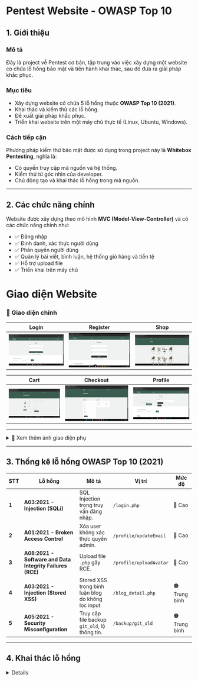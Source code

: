 # Pentest Website - OWASP Top 10  

## 1. Giới thiệu  

### Mô tả  
Đây là project về Pentest cơ bản, tập trung vào việc xây dựng một website có chứa lỗ hổng bảo mật và tiến hành khai thác, sau đó đưa ra giải pháp khắc phục.  

### Mục tiêu  
- Xây dựng website có chứa 5 lỗ hổng thuộc **OWASP Top 10 (2021)**.  
- Khai thác và kiểm thử các lỗ hổng.  
- Đề xuất giải pháp khắc phục.  
- Triển khai website trên một máy chủ thực tế (Linux, Ubuntu, Windows).  

### Cách tiếp cận  
Phương pháp kiểm thử bảo mật được sử dụng trong project này là **Whitebox Pentesting**, nghĩa là:  
- Có quyền truy cập mã nguồn và hệ thống.  
- Kiểm thử từ góc nhìn của developer.  
- Chủ động tạo và khai thác lỗ hổng trong mã nguồn.  

---

## 2. Các chức năng chính  
Website được xây dựng theo mô hình **MVC (Model-View-Controller)** và có các chức năng chính như:  
- ✅ Đăng nhập  
- ✅ Định danh, xác thực người dùng  
- ✅ Phân quyền người dùng  
- ✅ Quản lý bài viết, bình luận, hệ thống giỏ hàng và tiền tệ  
- ✅ Hỗ trợ upload file  
- ✅ Triển khai trên máy chủ  

# Giao diện Website

### 🔹 Giao diện chính

| Login | Register | Shop |
|---|---|---|
| ![Login](screenshots/login.png) | ![Register](screenshots/register.png) | ![Shop](screenshots/shop.png) |

| Cart | Checkout | Profile |
|---|---|---|
| ![Cart](screenshots/cart.png) | ![Checkout](screenshots/checkout.png) | ![Profile](screenshots/profile.png) |

---

<details>
  <summary>📸 Xem thêm ảnh giao diện phụ</summary>

  | Comment |  Blog |
  |---|---|
  | ![Comment](screenshots/comment.png) | ![Blog](screenshots/blog.png) |

</details>

---

## 3. Thống kê lỗ hổng OWASP Top 10 (2021)

| STT | Lỗ hổng | Mô tả | Vị trí | Mức độ |
|---|---|---|---|---|
| **1** | **A03:2021 - Injection (SQLi)** | SQL Injection trong truy vấn đăng nhập. | `/login.php` | 🔴 Cao |
| **2** | **A01:2021 - Broken Access Control** | Xóa user không xác thực quyền admin. | `/profile/updateEmail` | 🔴 Cao |
| **3** | **A08:2021 - Software and Data Integrity Failures (RCE)** | Upload file `.php` gây RCE. | `/profile/uploadAvatar` | 🔴 Cao |
| **4** | **A03:2021 - Injection (Stored XSS)** | Stored XSS trong bình luận blog do không lọc input. | `/blog_detail.php` | 🟠 Trung bình |
| **5** | **A05:2021 - Security Misconfiguration** | Truy cập file backup `git_old`, lộ thông tin. | `/backup/git_old` | 🟠 Trung bình |


---

## 4. Khai thác lỗ hổng  
<details>
# 🛑 A03:2021 - Injection (SQLi) - Bypass Đăng Nhập

## 🔥 Tầm Quan Trọng Của Phát Hiện Chính
- **Mức độ**: 🔴 Cao  
- **Ảnh hưởng**: Cho phép bypass xác thực, truy cập tài khoản admin mà không cần mật khẩu.  
- **Hệ lụy**:
  - Tấn công viên có thể đăng nhập vào tài khoản bất kỳ.
  - Có thể leo thang đặc quyền nếu truy cập vào tài khoản admin.
  - Khai thác sâu hơn bằng cách dump database nếu UNION-based SQLi hoạt động.  

---

## 📌 Phát Hiện Chung
- Truy vấn SQL tại **`/login.php`** không lọc đầu vào của biến `$username`.  
- Cho phép thực hiện **SQL Injection** bằng cách chèn dữ liệu độc hại.  
- Có thể bỏ qua xác thực bằng cách sử dụng ký tự `'` hoặc `#` để phá vỡ cú pháp SQL gốc.  

---

## 🔧 Biện Pháp Khắc Phục Được Đề Xuất
- **Sử dụng Prepared Statement (PDO / MySQLi) để bind tham số**.  
- **Cấm sử dụng truy vấn SQL với chuỗi nối trực tiếp từ input người dùng**.  
- **Bật chế độ báo lỗi và log lỗi thay vì hiển thị lỗi SQL ra ngoài**.  

Ví dụ sửa lỗi bằng **Prepared Statement (PDO)**:
```php
$stmt = $pdo->prepare("SELECT * FROM users WHERE username = ? AND password = ?");
$stmt->execute([$username, $password]);
$user = $stmt->fetch();


### Hệ thống và phương pháp đã thử nghiệm được sử dụng
- **Hệ thống**: Windows 11, Laragon, PHP 8.3.16.  
- **Phương pháp**: Inject thủ công qua form login, dùng Burp Suite capture request.  
- **Tool**: Burp Suite, Firefox DevTools.  

</details>

<details>
